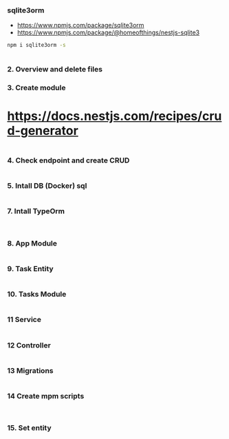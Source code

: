 ### sqlite3orm
-  https://www.npmjs.com/package/sqlite3orm
- https://www.npmjs.com/package/@homeofthings/nestjs-sqlite3
```bash
npm i sqlite3orm -s
 
```
### 2. Overview and delete files
### 3. Create module
# https://docs.nestjs.com/recipes/crud-generator
```bash 
```
### 4. Check endpoint and create CRUD
```ts 
```
### 5. Intall DB (Docker) sql
``` 
```
### 7. Intall TypeOrm
```bash
 
```
### 8. App Module
```ts 
```
### 9. Task Entity
```ts 
```
### 10. Tasks Module
```ts 
```
### 11 Service
```ts 
```
### 12 Controller
```ts 
```
### 13 Migrations
```json 
```
### 14 Create mpm scripts
```json
 
```
### 15. Set entity
```ts 
``` 